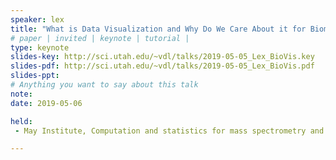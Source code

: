 ```yaml
---
speaker: lex
title: "What is Data Visualization and Why Do We Care About it for Biomedical Applications?"
# paper | invited | keynote | tutorial |
type: keynote
slides-key: http://sci.utah.edu/~vdl/talks/2019-05-05_Lex_BioVis.key
slides-pdf: http://sci.utah.edu/~vdl/talks/2019-05-05_Lex_BioVis.pdf
slides-ppt:
# Anything you want to say about this talk
note:
date: 2019-05-06

held:
 - May Institute, Computation and statistics for mass spectrometry and proteomics, Northeastern University, Boston, MA, USA, 2019-05-06.

---
```






